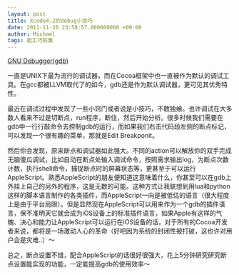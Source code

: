 ```yaml
---
layout: post
title: Xcode4.2的debug小技巧
date: 2011-11-26 23:58:57.000000000 +09:00
author: Michael
tags: 能工巧匠集
---
```

<a href="http://en.wikipedia.org/wiki/Gdb">GNU Debugger(gdb)</a>

一直是UNIX下最为流行的调试器，而在Cocoa框架中也一直被作为默认的调试工具。在gcc都被LLVM取代了的如今，gdb还是作为默认调试器，更可见其优秀特性。

最近在调试过程中发现了一些小窍门或者说是小技巧，不敢独飨。也许调试在大多数人看来不过是切断点，run程序，断住，然后开始分析。很多时候我们需要在gdb中一行行敲命令去控制gdb的运行，而如果我们右击代码段左侧的断点标记，可以发现一个很有趣的菜单，那就是Edit Breakponit。

然后你会发现，原来断点和调试器如此强大。不同的action可以解放你的双手完成无脑傻瓜调试，比如自动在断点处输入调试命令，按照需求输出log，为断点次数计数，执行shell命令，捕捉断点时的屏幕状态等，更甚至于可以运行AppleScript。熟悉AppleScript的朋友便知道这意味着什么，你甚至可以在gdb上外挂上自己的另外的程序，这是无数的可能。这种方式让我联想到用lua和python这样的脚本语言制作的各类插件，而AppleScript一向是被低估的语言（很大程度上是由于平台局限）。但是显然现在AppleScript可以用来作为一个gdb的插件语言，保不准明天它就会成为iOS设备上的标准插件语言，如果Apple有这样的气魄、决心和能力让AppleScript可以运行在iOS设备的话，对于所有的Cocoa开发者来说，都将是一场激动人心的革命（好吧因为系统的封闭性被打破，这也许对用户会是灾难..）～

总之，断点设置不错，配合AppleScript的话很好很强大，花上5分钟研究研究断点设置能实现的功能，一定能提高gdb的使用效率～

